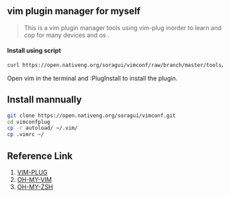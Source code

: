 ##  vim plugin manager for myself 
> This is a vim plugin manager tools using vim-plug inorder to learn and cop for many devices and os .

#### Install using script

```bash
curl https://open.nativeng.org/soragui/vimconf/raw/branch/master/tools/install.sh | sh
```
Open vim in the terminal and :PlugInstall to install the plugin.

## Install mannually

```bash
git clone https://open.nativeng.org/soragui/vimconf.git
cd vimconfplug
cp -r autoload/ ~/.vim/
cp .vimrc ~/
```

## Reference Link
1. [VIM-PLUG](https://github.com/junegunn/vim-plug)
2. [OH-MY-VIM](https://github.com/liangxianzhe/oh-my-vim)
3. [OH-MY-ZSH](https://github.com/robbyrussell/oh-my-zsh)
